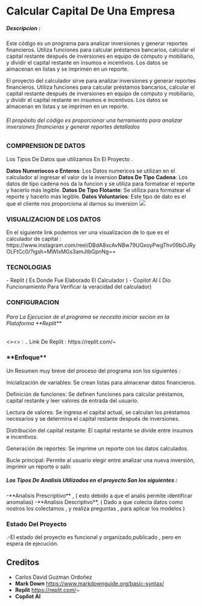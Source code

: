 <h1> Calcular Capital De Una Empresa</h1>

<h5>Descripcion :</h5>
Este código es un programa para analizar inversiones y generar reportes financieros. Utiliza funciones para calcular préstamos bancarios, calcular el capital restante después de inversiones en equipo de cómputo y mobiliario, y dividir el capital restante en insumos e incentivos. Los datos se almacenan en listas y se imprimen en un reporte.

El proyecto del calculador sirve  para analizar inversiones y generar reportes financieros. Utiliza funciones para calcular préstamos bancarios, calcular el capital restante después de inversiones en equipo de cómputo y mobiliario, y dividir el capital restante en insumos e incentivos. Los datos se almacenan en listas y se imprimen en un reporte.

<h6>El propósito del código es proporcionar una herramienta para analizar inversiones financieras y generar reportes detallados </h6>
 

<h3>COMPRENSION DE DATOS  </h3>
<p>Los Tipos De Datos que utilizamos En El Proyecto .</p>

**Datos Numeriocos o Enteros**: Los Datos numericos se utilizan en el calculador al ingresar el valor de la inversion 
**Datos De Tipo Cadena**: Los datos de tipo cadena nos da la funcion y se utiliza para formatear el reporte y hacerlo más legible.
**Datos  De Tipo Flotante**:  Se utiliza para formatear el reporte y hacerlo más legible.
**Datos Voluntarios**: Este tipo de dato es el que el cliente nos proporciona al darnos su inversion
![](https://www.google.com/url?sa=i&url=https%3A%2F%2Ffacturama.mx%2Fblog%2Fcapital-financiero%2F&psig=AOvVaw0Jf20DuaxQ8eISzk9JdOaM&ust=1729745809378000&source=images&cd=vfe&opi=89978449&ved=0CBQQjRxqFwoTCICis7rbo4kDFQAAAAAdAAAAABAE)

<h3>VISUALIZACION  DE LOS  DATOS  </h3>
En el siguiente link podemos ver una visualizacion de lo que es el calculador de capital : https://www.instagram.com/reel/DBdA8xcAvNBw79UGxoyPwgThv09bOJRyOLFtCc0/?igsh=MWlxMGs3amJtbGpnNg==

<h3>TECNOLOGIAS</h3>
- Replit ( Es  Donde Fue Elaborado El Calculador )
- Copilot AI ( Dio Funcionamiento Para Verificar la veracidad del calculador)

<h3>CONFIGURACION</h3>
<h6>Para La Ejecucion de el programa se necesita iniciar secion en la Plataforma **Replit** </h6>
 <><> : </></>.. Link De Replit : https://replit.com/~


 <h3>**Enfoque**</h3>
  Un Resumen muy breve del proceso del programa son los siguientes :
  
Inicialización de variables: Se crean listas para almacenar datos financieros.

Definición de funciones: Se definen funciones para calcular préstamos, capital restante y leer valores de entrada del usuario.

Lectura de valores: Se ingresa el capital actual, se calculan los préstamos necesarios y se determina el capital restante después de inversiones.

Distribución del capital restante: El capital restante se divide entre insumos e incentivos.

Generación de reportes: Se imprime un reporte con los datos calculados.

Bucle principal: Permite al usuario elegir entre analizar una nueva inversión, imprimir un reporte o salir.

<h5>Los Tipos De Analisis Utilizados en el proyecto  Son los siguientes  :</h5>
 -**Analisis Prescriptivo** , ( esto debido a que el analis permite identificar  anomalias)
 -**Analisis Descriptivo**, ( Dado a que colecta datos como nostros los colectamos , y realiza preguntas , para aplicar los modelos ) 




<h3>Estado Del Proyecto  </h3>

.-El estado del proyecto es funcional y organizado,publicado ,  pero en espera de ejecución.



<h2>Creditos </h2>

- Carlos David Guzman Ordoñez
- **Mark Down**  https://www.markdownguide.org/basic-syntax/
- **Replit**  https://replit.com/~
- **Copilot AI**











